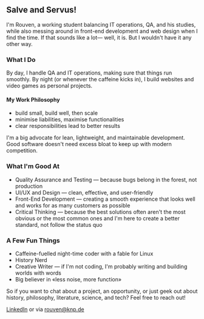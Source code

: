## Salve and Servus!

I'm Rouven, a working student balancing IT operations, QA, and his studies, while also messing around in front-end development and web design when I find the time. If that sounds like a lot— well, it is. But I wouldn't have it any other way.

### What I Do

By day, I handle QA and IT operations, making sure that things run smoothly. 
By night (or whenever the caffeine kicks in), I build websites and video games as personal projects.

#### My Work Philosophy

- build small, build well, then scale
- minimise liabilities, maximise functionalities
- clear responsibilities lead to better results

I'm a big advocate for lean, lightweight, and maintainable development. Good software doesn't need excess bloat to keep up with modern competition.

### What I'm Good At

- Quality Assurance and Testing — because bugs belong in the forest, not production
- UI/UX and Design — clean, effective, and user-friendly
- Front-End Development — creating a smooth experience that looks well and works for as many customers as possible
- Critical Thinking — because the best solutions often aren't the most obvious or the most common ones and I'm here to create a better standard, not follow the status quo

### A Few Fun Things

- Caffeine-fuelled night-time coder with a fable for Linux
- History Nerd
- Creative Writer — if I'm not coding, I'm probably writing and building worlds with words
- Big believer in «less noise, more function»

So if you want to chat about a project, an opportunity, or just geek out about history, philosophy, literature, science, and tech? Feel free to reach out! 

[LinkedIn](https://www.linkedin.com/in/rouven-knape-54a39a161/) or via rouven@knp.de


